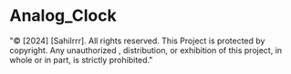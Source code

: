 # Analog_Clock
"© [2024] [Sahilrrr]. All rights reserved. This Project is protected by copyright. Any unauthorized , distribution, or exhibition of this project, in whole or in part, is strictly prohibited."
